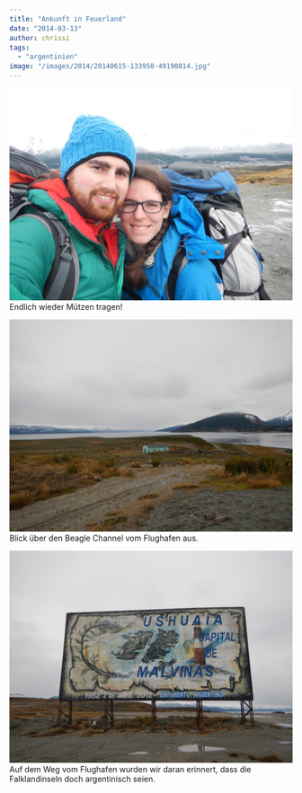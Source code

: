 ```yaml
---
title: "Ankunft in Feuerland"
date: "2014-03-13"
author: chrissi
tags: 
  - "argentinien"
image: "/images/2014/20140615-133950-49190814.jpg"
---
```


![20140313-191838.jpg](/images/2014/20140313-191838.jpg) Endlich wieder Mützen tragen!

![20140313-191843.jpg](/images/2014/20140313-191843.jpg) Blick über den Beagle Channel vom Flughafen aus.

![20140313-191824.jpg](/images/2014/20140313-191824.jpg) Auf dem Weg vom Flughafen wurden wir daran erinnert, dass die Falklandinseln doch argentinisch seien.
